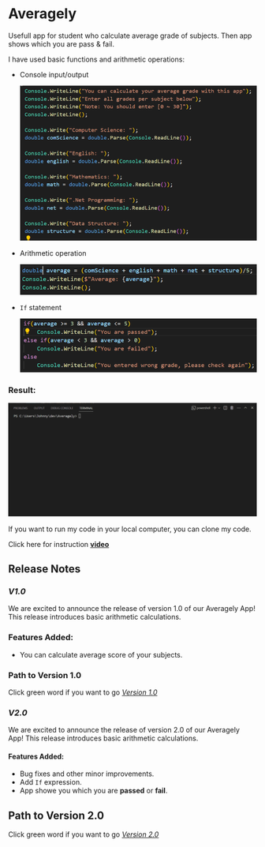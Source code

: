 # Averagely

Usefull app for student who calculate average grade of subjects. Then app shows which you are pass & fail.

I have used basic functions and arithmetic operations:

* Console input/output

    ![image](./Assets/image.png)

* Arithmetic operation

    ![image](./Assets/image-1.png)

* `If` statement

    ![image](./Assets/image-2.png)

### Result:

![gif](./Assets/Animation.gif)

If you want to run my code in your local computer, you can clone my code.

Click here for instruction **[video](https://www.loom.com/share/9cebefe04b8b40f0bb6c48f87f58ad59?sid=e90b647e-a46f-46e2-bca3-9f89aa2512f5)**

## Release Notes

### *V1.0*

We are excited to announce the release of version 1.0 of our Averagely App! This release introduces basic arithmetic calculations.  

### Features Added:

* You can calculate average score of your subjects.


### Path to Version 1.0

Click green word if you want to go *[Version 1.0](https://github.com/JohnnySenior/Averagely/tree/releases/v1.0)*

### *V2.0*

We are excited to announce the release of version 2.0 of our Averagely App! This release introduces basic arithmetic calculations.

#### Features Added:

* Bug fixes and other minor improvements.
* Add `If` expression.
* App showe you which you are **passed** or **fail**.

## Path to Version 2.0

Click green word if you want to go *[Version 2.0](https://github.com/JohnnySenior/Averagely/tree/releases/v2.0)*